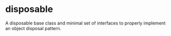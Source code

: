 # disposable
A disposable base class and minimal set of interfaces to properly implement an object disposal pattern.
